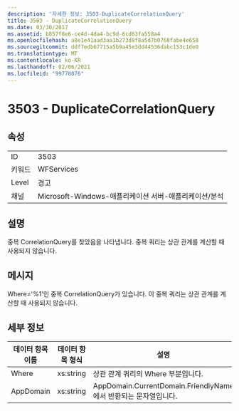 ```yaml
---
description: '자세한 정보: 3503-DuplicateCorrelationQuery'
title: 3503 - DuplicateCorrelationQuery
ms.date: 03/30/2017
ms.assetid: b857f8e6-ce4d-4da4-bc9d-6cd63fa558a4
ms.openlocfilehash: a8e1e41aad3aa1b273d8f8a5d7b0768fabe4e658
ms.sourcegitcommit: ddf7edb67715a5b9a45e3dd44536dabc153c1de0
ms.translationtype: MT
ms.contentlocale: ko-KR
ms.lasthandoff: 02/06/2021
ms.locfileid: "99778076"
---
```

# <a name="3503---duplicatecorrelationquery"></a>3503 - DuplicateCorrelationQuery

## <a name="properties"></a>속성  
  
|||  
|-|-|  
|ID|3503|  
|키워드|WFServices|  
|Level|경고|  
|채널|Microsoft-Windows-애플리케이션 서버-애플리케이션/분석|  
  
## <a name="description"></a>설명  

 중복 CorrelationQuery를 찾았음을 나타냅니다. 중복 쿼리는 상관 관계를 계산할 때 사용되지 않습니다.  
  
## <a name="message"></a>메시지  

 Where='%1'인 중복 CorrelationQuery가 있습니다. 이 중복 쿼리는 상관 관계를 계산할 때 사용되지 않습니다.  
  
## <a name="details"></a>세부 정보  
  
|데이터 항목 이름|데이터 항목 형식|설명|  
|--------------------|--------------------|-----------------|  
|Where|xs:string|상관 관계 쿼리의 Where 부분입니다.|  
|AppDomain|xs:string|AppDomain.CurrentDomain.FriendlyName에서 반환되는 문자열입니다.|
